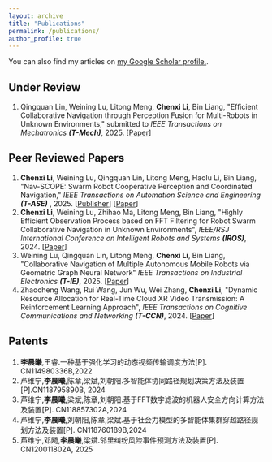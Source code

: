 ```yaml
---
layout: archive
title: "Publications"
permalink: /publications/
author_profile: true
---
```


<!-- {% if author.googlescholar %}
  You can also find my articles on <u><a href="{{author.googlescholar}}">my Google Scholar profile</a>.</u>
{% endif %} -->

You can also find my articles on <u><a href="https://scholar.google.com.hk/citations?user=ojhRrPwAAAAJ">my Google Scholar profile</a>.</u>.

## Under Review

1. Qingquan Lin, Weining Lu, Litong Meng, **Chenxi Li**, Bin Liang, "Efficient Collaborative Navigation through Perception Fusion for Multi-Robots in Unknown Environments," submitted to _IEEE Transactions on Mechatronics **(T-Mech)**_, 2025. [[Paper](https://arxiv.org/abs/2411.01274)]

## Peer Reviewed Papers
1. **Chenxi Li**, Weining Lu, Qingquan Lin, Litong Meng, Haolu Li, Bin Liang, "Nav-SCOPE: Swarm Robot Cooperative Perception and Coordinated Navigation," _IEEE Transactions on Automation Science and Engineering **(T-ASE)**_ , 2025. [[Publisher](https://ieeexplore.ieee.org/document/11145089)] [[Paper](https://arxiv.org/abs/2409.10049v2)]
1. **Chenxi Li**, Weining Lu, Zhihao Ma, Litong Meng, Bin Liang, "Highly Efficient Observation Process based on FFT Filtering for Robot Swarm Collaborative Navigation in Unknown Environments", _IEEE/RSJ International Conference on Intelligent Robots and Systems **(IROS)**_, 2024. [[Paper](https://ieeexplore.ieee.org/document/10801770)]
1. Weining Lu, Qingquan Lin, Litong Meng, **Chenxi Li**, Bin Liang, "Collaborative Navigation of Multiple Autonomous Mobile Robots via Geometric Graph Neural Network" _IEEE Transactions on Industrial Electronics **(T-IE)**_, 2025. [[Paper](https://ieeexplore.ieee.org/document/11045143/)]
1. Zhaocheng Wang, Rui Wang, Jun Wu, Wei Zhang, **Chenxi Li**, "Dynamic Resource Allocation for Real-Time Cloud XR Video Transmission: A Reinforcement Learning Approach", _IEEE Transactions on Cognitive Communications and Networking **(T-CCN)**_, 2024. [[Paper](https://ieeexplore.ieee.org/document/10391056)]

## Patents
1. **李晨曦**,王睿.一种基于强化学习的动态视频传输调度方法[P]. CN114980336B,2022
1. 芦维宁,**李晨曦**,陈章,梁斌,刘朝阳.多智能体协同路径规划决策方法及装置[P].CN118795890B, 2024
1. 芦维宁,**李晨曦**,梁斌,陈章,刘朝阳.基于FFT数字滤波的机器人安全方向计算方法及装置[P]. CN118857302A,2024
1. 芦维宁,**李晨曦**,刘朝阳,陈章,梁斌.基于社会力模型的多智能体集群穿越路径规划方法及装置[P]. CN118760189B,2024
1. 芦维宁,邓飏,**李晨曦**,梁斌.邻里纠纷风险事件预测方法及装置[P]. CN120011802A, 2025
